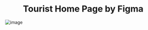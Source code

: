 <h1 align =center> Tourist Home Page by Figma</h1>

![image](https://github.com/RogerThatTan/Tourist_Home_Page_Figma/assets/101284808/309bdc69-5069-44cf-a26c-ddb31e0e93d7)

